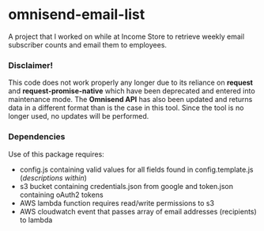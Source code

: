 # omnisend-email-list

A project that I worked on while at Income Store to retrieve weekly email subscriber counts and email them to employees.

### Disclaimer!

This code does not work properly any longer due to its reliance on **request** and **request-promise-native**
which have been deprecated and entered into maintenance mode. The **Omnisend API** has also been updated and returns
data in a different format than is the case in this tool. Since the tool is no longer used, no updates will be performed.

### Dependencies

Use of this package requires:

-   config.js containing valid values for all fields found in config.template.js (_descriptions within_)
-   s3 bucket containing credentials.json from google and token.json containing oAuth2 tokens
-   AWS lambda function requires read/write permissions to s3
-   AWS cloudwatch event that passes array of email addresses (recipients) to lambda
